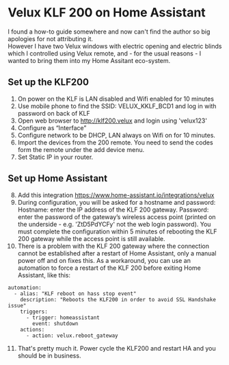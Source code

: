 # Velux KLF 200 on Home Assistant

I found a how-to guide somewhere and now can't find the author so big apologies for not attributing it.  
However I have two Velux windows with electric opening and electric blinds which I controlled using Velux remote, and - for the usual reasons - I wanted to bring them into my Home Assitant eco-system.

## Set up the KLF200
1. On power on the KLF is LAN disabled and Wifi enabled for 10 minutes
2. Use mobile phone to find the SSID: VELUX_KKLF_BCD1 and log in with password on back of KLF
3. Open web browser to http://klf200.velux and login using 'velux123'
4. Configure as “Interface”
5. Configure network to be DHCP, LAN always on Wifi on for 10 minutes.
6. Import the devices from the 200 remote. You need to send the codes form the remote under the add device menu.
7. Set Static IP in your router.

## Set up Home Assistant
8. Add this integration https://www.home-assistant.io/integrations/velux
9. During configuration, you will be asked for a hostname and password:
      Hostname: enter the IP address of the KLF 200 gateway.
      Password: enter the password of the gateway’s wireless access point (printed on the underside - e.g. 'ZtD5PdYCFy' not the web login password).
    You must complete the configuration within 5 minutes of rebooting the KLF 200 gateway while the access point is still available.
10. There is a problem with the KLF 200 gateway where the connection cannot be established after a restart of Home Assistant, only a manual power off and on fixes this. As a workaround, you can use an automation to force a restart of the KLF 200 before exiting Home Assistant, like this:
```
automation:
  - alias: "KLF reboot on hass stop event"
    description: "Reboots the KLF200 in order to avoid SSL Handshake issue"
    triggers:
      - trigger: homeassistant
        event: shutdown
    actions:
      - action: velux.reboot_gateway
```
11. That's pretty much it. Power cycle the KLF200 and restart HA and you should be in business.
